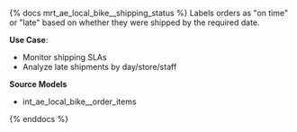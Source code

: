 {% docs mrt_ae_local_bike__shipping_status %}
Labels orders as "on time" or "late" based on whether they were shipped by the required date.

**Use Case**:
- Monitor shipping SLAs
- Analyze late shipments by day/store/staff

**Source Models**
- int_ae_local_bike__order_items

{% enddocs %}